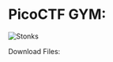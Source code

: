 # PicoCTF GYM: 
![Stonks](https://user-images.githubusercontent.com/38919321/134437077-509fd1c4-efef-455f-bf23-927b00230387.png)


Download Files:


